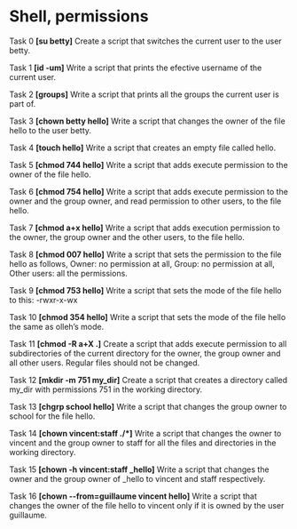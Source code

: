 # Shell, permissions

Task 0 **[su betty]** Create a script that switches the current user to the user betty. 

Task 1 **[id -um]** Write a script that prints the efective username of the current user.

Task 2 **[groups]** Write a script that prints all the groups the current user is part of.

Task 3 **[chown betty hello]** Write a script that changes the owner of the file hello to the user betty.

Task 4 **[touch hello]** Write a script that creates an empty file called hello.

Task 5 **[chmod 744 hello]** Write a script that adds execute permission to the owner of the file hello.

Task 6 **[chmod 754 hello]** Write a script that adds execute permission to the owner and the group owner, and read permission to other users, to the file hello.

Task 7 **[chmod a+x hello]** Write a script that adds execution permission to the owner, the group owner and the other users, to the file hello.

Task 8 **[chmod 007 hello]** Write a script that sets the permission to the file hello as follows, Owner: no permission at all, Group: no permission at all, Other users: all the permissions.

Task 9 **[chmod 753 hello]** Write a script that sets the mode of the file hello to this: -rwxr-x-wx

Task 10 **[chmod 354 hello]** Write a script that sets the mode of the file hello the same as olleh’s mode.

Task 11 **[chmod -R a+X .]** Create a script that adds execute permission to all subdirectories of the current directory for the owner, the group owner and all other users. Regular files should not be changed.

Task 12 **[mkdir -m  751 my_dir]** Create a script that creates a directory called my_dir with permissions 751 in the working directory.

Task 13 **[chgrp school hello]** Write a script that changes the group owner to school for the file hello. 

Task 14 **[chown vincent:staff ./*]** Write a script that changes the owner to vincent and the group owner to staff for all the files and directories in the working directory. 

Task 15 **[chown -h  vincent:staff _hello]** Write a script that changes the owner and the group owner of _hello to vincent and staff respectively.

Task 16 **[chown --from=guillaume vincent hello]** Write a script that changes the owner of the file hello to vincent only if it is owned by the user guillaume.
